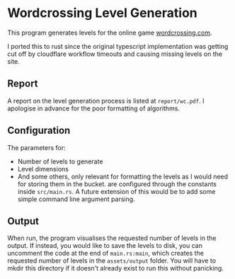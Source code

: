 # Wordcrossing Level Generation
This program generates levels for the online game [wordcrossing.com](https://wordcrossing.com).

I ported this to rust since the original typescript implementation was getting cut off by 
cloudflare workflow timeouts and causing missing levels on the site. 

## Report
A report on the level generation process is listed at `report/wc.pdf`. 
I apologise in advance for the poor formatting of algorithms.

## Configuration
The parameters for:
- Number of levels to generate
- Level dimensions
- And some others, only relevant for formatting the levels as I would need for storing 
  them in the bucket.
are configured through the constants inside `src/main.rs`. 
A future extension of this would be to add some simple 
command line argument parsing.

## Output
When run, the program visualises the requested number of levels in the output.
If instead, you would like to save the levels to disk, you can uncomment the code 
at the end of `main.rs:main`, which creates the requested number of 
levels in the `assets/output` folder. 
You will have to mkdir this directory if it doesn't already exist to run this without 
panicking.
